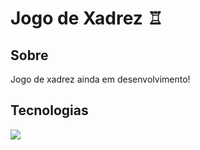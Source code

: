 <h1>Jogo de Xadrez ♖</h1>

<h2> Sobre</h2>
<p>Jogo de xadrez ainda em desenvolvimento!</p>

## Tecnologias
<div>
  <img src="https://img.shields.io/badge/Java-ED8B00">
</div>
